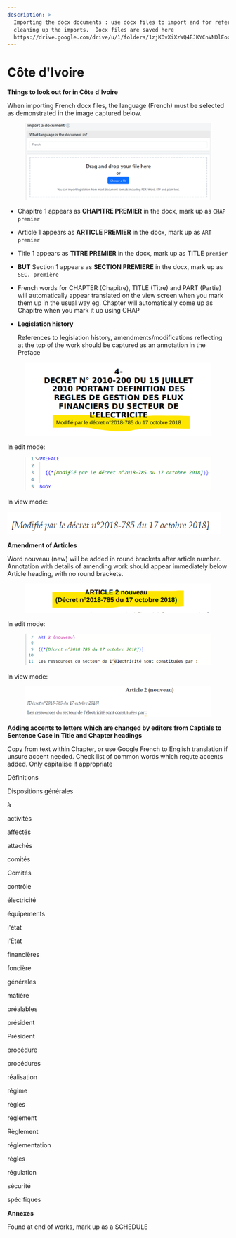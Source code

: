 ```yaml
---
description: >-
  Importing the docx documents : use docx files to import and for reference when
  cleaning up the imports.  Docx files are saved here
  https://drive.google.com/drive/u/1/folders/1zjKOvXiXzWQ4EJKYCnVNDlEoz
---
```


# Côte d'Ivoire

**Things to look out for in Côte d'Ivoire**

When importing French docx files, the language (French) must be selected as demonstrated in the image captured below.

<figure><img src="../.gitbook/assets/image (5) (1).png" alt=""><figcaption></figcaption></figure>

* Chapitre 1 appears as **CHAPITRE PREMIER** in the docx, mark up as `CHAP premier`
* &#x20;Article 1 appears as  **ARTICLE PREMIER** in the docx,  mark up as `ART premier`&#x20;
* Title 1 appears as  **TITRE PREMIER** in the docx,  mark up as TITLE `premier`
* **BUT** Section 1 appears as  **SECTION PREMIERE** in the docx,  mark up as `SEC. première`
* French words for CHAPTER (Chapitre), TITLE (Titre) and PART (Partie) will automatically appear translated on the view screen when you mark them up in the usual way eg. Chapter will automatically come up as Chapitre when you mark it up using CHAP
*   **Legislation history**

    References to legislation history, amendments/modifications reflecting at the top of the work should be captured as an annotation in the Preface

<figure><img src="../.gitbook/assets/image (5).png" alt=""><figcaption></figcaption></figure>

In edit mode:

<figure><img src="../.gitbook/assets/image (3) (1).png" alt=""><figcaption></figcaption></figure>

In view mode:

![](<../.gitbook/assets/image (4) (1).png>)&#x20;

**Amendment of Articles**

Word nouveau (new) will be added in round brackets after article number. Annotation with details of amending work should appear immediately below Article heading, with no round brackets.

<figure><img src="../.gitbook/assets/image.png" alt=""><figcaption></figcaption></figure>

In edit mode:

<figure><img src="../.gitbook/assets/image (2).png" alt=""><figcaption></figcaption></figure>

In view mode:

<figure><img src="../.gitbook/assets/image (3).png" alt=""><figcaption></figcaption></figure>

**Adding accents to letters which are changed by editors from Captials to Sentence Case in Title and Chapter headings**&#x20;

Copy from text within Chapter, or use Google French to English translation if unsure accent needed. Check list of common words which requte accents added. Only capitalise if appropriate&#x20;



Définitions

Dispositions générales

&#x20;

à

activités

affectés

attachés

comités

Comités

contrôle

électricité

équipements

l'état

l'État&#x20;

financières

&#x20;foncière

générales

matière&#x20;

préalables

président

Président

procédure&#x20;

procédures

réalisation

régime

règles

règlement

Règlement

réglementation

règles

régulation

sécurité

spécifiques



**Annexes**&#x20;

Found at end of works, mark up as a SCHEDULE





